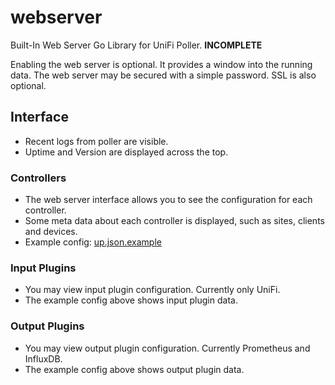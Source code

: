 # webserver

Built-In Web Server Go Library for UniFi Poller. **INCOMPLETE**

Enabling the web server is optional. It provides a window into the running data.
The web server may be secured with a simple password. SSL is also optional.

## Interface

-   Recent logs from poller are visible.
-   Uptime and Version are displayed across the top.

### Controllers

-   The web server interface allows you to see the configuration for each controller.
-   Some meta data about each controller is displayed, such as sites, clients and devices.
-   Example config: [up.json.example](https://github.com/unifi-poller/unifi-poller/blob/master/examples/up.json.example)

### Input Plugins

-   You may view input plugin configuration. Currently only UniFi.
-   The example config above shows input plugin data.

### Output Plugins

-   You may view output plugin configuration. Currently Prometheus and InfluxDB.
-   The example config above shows output plugin data.
